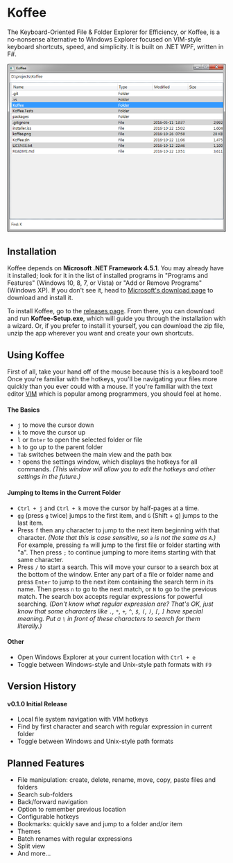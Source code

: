 # Koffee
The Keyboard-Oriented File & Folder Explorer for Efficiency, or Koffee, is a no-nonsense alternative to Windows Explorer focused on VIM-style keyboard shortcuts, speed, and simplicity. It is built on .NET WPF, written in F#.

![Screenshot](koffee.png)

## Installation
Koffee depends on **Microsoft .NET Framework 4.5.1**. You may already have it installed; look for it in the list of installed programs in "Programs and Features" (Windows 10, 8, 7, or Vista) or "Add or Remove Programs" (Windows XP). If you don't see it, head to [Microsoft's download page](https://www.microsoft.com/en-us/download/details.aspx?id=40773) to download and install it.

To install Koffee, go to the [releases page](https://github.com/mattstermiller/koffee/releases). From there, you can download and run **Koffee-Setup.exe**, which will guide you through the installation with a wizard. Or, if you prefer to install it yourself, you can download the zip file, unzip the app wherever you want and create your own shortcuts.

## Using Koffee
First of all, take your hand off of the mouse because this is a keyboard tool! Once you're familiar with the hotkeys, you'll be navigating your files more quickly than you ever could with a mouse. If you're familiar with the text editor [VIM](http://www.vim.org/) which is popular among programmers, you should feel at home.

#### The Basics
- `j` to move the cursor down
- `k` to move the cursor up
- `l` or `Enter` to open the selected folder or file
- `h` to go up to the parent folder
- `Tab` switches between the main view and the path box
- `?` opens the settings window, which displays the hotkeys for all commands. _(This window will allow you to edit the hotkeys and other settings in the future.)_

#### Jumping to Items in the Current Folder
- `Ctrl + j` and `Ctrl + k` move the cursor by half-pages at a time.
- `gg` (press `g` twice) jumps to the first item, and `G` (Shift + g) jumps to the last item.
- Press `f` then any character to jump to the next item beginning with that character. _(Note that this is case sensitive, so `a` is not the same as `A`.)_ For example, pressing `fa` will jump to the first file or folder starting with "a". Then press `;` to continue jumping to more items starting with that same character.
- Press `/` to start a search. This will move your cursor to a search box at the bottom of the window. Enter any part of a file or folder name and press `Enter` to jump to the next item containing the search term in its name. Then press `n` to go to the next match, or `N` to go to the previous match. The search box accepts regular expressions for powerful searching. _(Don't know what regular expression are? That's OK, just know that some characters like `.`, `*`, `+`, `^`, `$`, `(`, `)`, `[`, `]` have special meaning. Put a `\` in front of these characters to search for them literally.)_

#### Other
- Open Windows Explorer at your current location with `Ctrl + e`
- Toggle between Windows-style and Unix-style path formats with `F9`

## Version History

#### v0.1.0  Initial Release
- Local file system navigation with VIM hotkeys
- Find by first character and search with regular expression in current folder
- Toggle between Windows and Unix-style path formats

## Planned Features
- File manipulation: create, delete, rename, move, copy, paste files and folders
- Search sub-folders
- Back/forward navigation
- Option to remember previous location
- Configurable hotkeys
- Bookmarks: quickly save and jump to a folder and/or item
- Themes
- Batch renames with regular expressions
- Split view
- And more...

